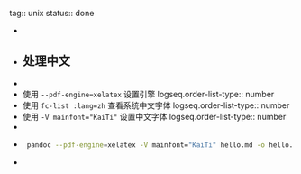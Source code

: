 tag:: unix
status:: done

-
- ## 处理中文
-
- 使用 `--pdf-engine=xelatex` 设置引擎
  logseq.order-list-type:: number
- 使用 `fc-list :lang=zh` 查看系统中文字体
  logseq.order-list-type:: number
- 使用 `-V mainfont="KaiTi"` 设置中文字体
  logseq.order-list-type:: number
-
- ```bash
   pandoc --pdf-engine=xelatex -V mainfont="KaiTi" hello.md -o hello.pdf
  ```
-